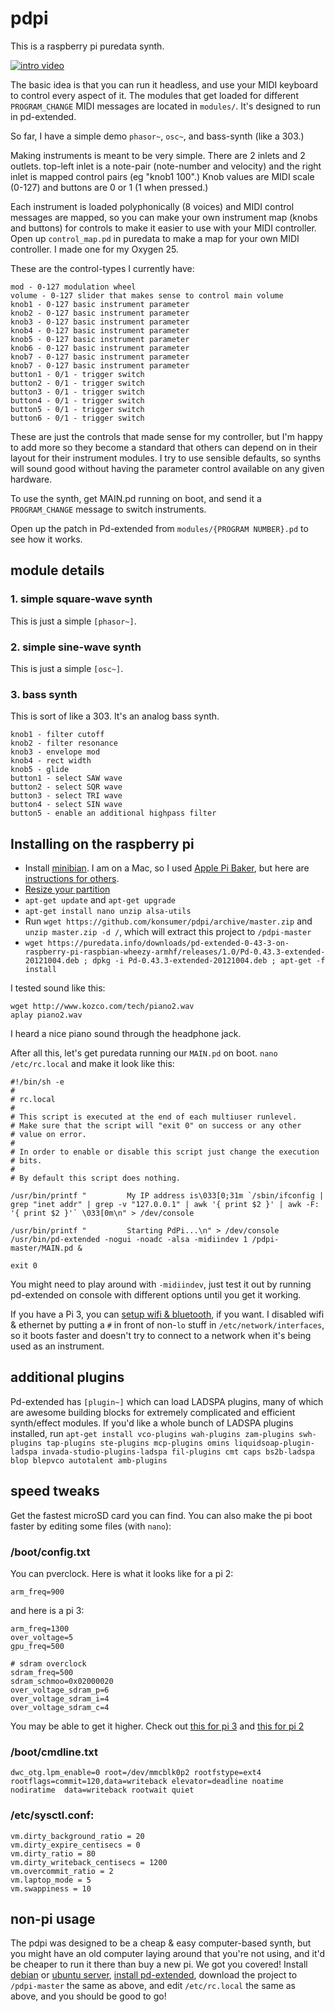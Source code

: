 # pdpi

This is a raspberry pi puredata synth.

[![intro video](https://img.youtube.com/vi/vhotjWj_JhU/0.jpg)](https://www.youtube.com/watch?v=vhotjWj_JhU)

The basic idea is that you can run it headless, and use your MIDI keyboard to control every aspect of it. The modules that get loaded for different `PROGRAM_CHANGE` MIDI messages are located in `modules/`. It's designed to run in pd-extended.

So far, I have a simple demo `phasor~`, `osc~`, and bass-synth (like a 303.)

Making instruments is meant to be very simple.  There are 2 inlets and 2 outlets. top-left inlet is a note-pair (note-number and velocity) and the right inlet is mapped control pairs (eg "knob1 100".) Knob values are MIDI scale (0-127) and buttons are 0 or 1 (1 when pressed.)

Each instrument is loaded polyphonically (8 voices) and MIDI control messages are mapped, so you can make your own instrument map (knobs and buttons) for controls to make it easier to use with your MIDI controller. Open up `control_map.pd` in puredata to make a map for your own MIDI controller. I made one for my Oxygen 25.

These are the control-types I currently have:

```
mod - 0-127 modulation wheel
volume - 0-127 slider that makes sense to control main volume
knob1 - 0-127 basic instrument parameter
knob2 - 0-127 basic instrument parameter
knob3 - 0-127 basic instrument parameter
knob4 - 0-127 basic instrument parameter
knob5 - 0-127 basic instrument parameter
knob6 - 0-127 basic instrument parameter
knob7 - 0-127 basic instrument parameter
knob7 - 0-127 basic instrument parameter
button1 - 0/1 - trigger switch
button2 - 0/1 - trigger switch
button3 - 0/1 - trigger switch
button4 - 0/1 - trigger switch
button5 - 0/1 - trigger switch
button6 - 0/1 - trigger switch
```

These are just the controls that made sense for my controller, but I'm happy to add more so they become a standard that others can depend on in their layout for their instrument modules. I try to use sensible defaults, so synths will sound good without having the parameter control available on any given hardware.

To use the synth, get MAIN.pd running on boot, and send it a `PROGRAM_CHANGE` message to switch instruments.

Open up the patch in Pd-extended from `modules/{PROGRAM NUMBER}.pd` to see how it works.

## module details

### 1. simple square-wave synth

This is just a simple `[phasor~]`.

### 2. simple sine-wave synth

This is just a simple `[osc~]`.

### 3. bass synth

This is sort of like a 303. It's an analog bass synth.

```
knob1 - filter cutoff
knob2 - filter resonance
knob3 - envelope mod
knob4 - rect width
knob5 - glide
button1 - select SAW wave
button2 - select SQR wave
button3 - select TRI wave
button4 - select SIN wave
button5 - enable an additional highpass filter
```


## Installing on the raspberry pi

* Install [minibian](https://minibianpi.wordpress.com/download/). I am on a Mac, so I used [Apple Pi Baker](http://www.tweaking4all.com/software/macosx-software/macosx-apple-pi-baker/), but here are [instructions for others](https://www.raspberrypi.org/documentation/installation/installing-images/).
* [Resize your partition](https://minibianpi.wordpress.com/how-to/resize-sd/)
* `apt-get update` and `apt-get upgrade`
* `apt-get install nano unzip alsa-utils`
* Run `wget https://github.com/konsumer/pdpi/archive/master.zip` and `unzip master.zip -d /`, which will extract this project to `/pdpi-master`
* `wget https://puredata.info/downloads/pd-extended-0-43-3-on-raspberry-pi-raspbian-wheezy-armhf/releases/1.0/Pd-0.43.3-extended-20121004.deb ; dpkg -i Pd-0.43.3-extended-20121004.deb ; apt-get -f install`

I tested sound like this:

```
wget http://www.kozco.com/tech/piano2.wav
aplay piano2.wav
```

I heard a nice piano sound through the headphone jack.

After all this, let's get puredata running our `MAIN.pd` on boot. `nano /etc/rc.local` and make it look like this:

```
#!/bin/sh -e
#
# rc.local
#
# This script is executed at the end of each multiuser runlevel.
# Make sure that the script will "exit 0" on success or any other
# value on error.
#
# In order to enable or disable this script just change the execution
# bits.
#
# By default this script does nothing.

/usr/bin/printf "         My IP address is\033[0;31m `/sbin/ifconfig | grep "inet addr" | grep -v "127.0.0.1" | awk '{ print $2 }' | awk -F: '{ print $2 }'` \033[0m\n" > /dev/console

/usr/bin/printf "         Starting PdPi...\n" > /dev/console
/usr/bin/pd-extended -nogui -noadc -alsa -midiindev 1 /pdpi-master/MAIN.pd &

exit 0
```

You might need to play around with `-midiindev`, just test it out by running pd-extended on console with different options until you get it working.

If you have a Pi 3, you can [setup wifi & bluetooth](https://minibianpi.wordpress.com/how-to/rpi3/), if you want. I disabled wifi & ethernet by putting a `#` in front of non-`lo` stuff in `/etc/network/interfaces`, so it boots faster and doesn't try to connect to a network when it's being used as an instrument.


## additional plugins

Pd-extended has `[plugin~]` which can load LADSPA plugins, many of which are awesome building blocks for extremely complicated and efficient synth/effect modules. If you'd like a whole bunch of LADSPA plugins installed, run `apt-get install vco-plugins wah-plugins zam-plugins swh-plugins tap-plugins ste-plugins mcp-plugins omins liquidsoap-plugin-ladspa invada-studio-plugins-ladspa fil-plugins cmt caps bs2b-ladspa blop blepvco autotalent amb-plugins`

## speed tweaks

Get the fastest microSD card you can find. You can also make the pi boot faster by editing some files (with `nano`):

### /boot/config.txt

You can pverclock. Here is what it looks like for a pi 2:

```
arm_freq=900
```

and here is a pi 3:
```
arm_freq=1300
over_voltage=5
gpu_freq=500

# sdram overclock
sdram_freq=500
sdram_schmoo=0x02000020
over_voltage_sdram_p=6
over_voltage_sdram_i=4
over_voltage_sdram_c=4
```

You may be able to get it higher. Check out [this for pi 3](https://www.raspberrypi.org/forums/viewtopic.php?f=66&t=138123) and [this for pi 2](https://haydenjames.io/raspberry-pi-2-overclock/)

### /boot/cmdline.txt
```
dwc_otg.lpm_enable=0 root=/dev/mmcblk0p2 rootfstype=ext4 rootflags=commit=120,data=writeback elevator=deadline noatime nodiratime  data=writeback rootwait quiet
```

### /etc/sysctl.conf:
```
vm.dirty_background_ratio = 20
vm.dirty_expire_centisecs = 0
vm.dirty_ratio = 80
vm.dirty_writeback_centisecs = 1200
vm.overcommit_ratio = 2
vm.laptop_mode = 5
vm.swappiness = 10
```

## non-pi usage

The pdpi was designed to be a cheap & easy computer-based synth, but you might have an old computer laying around that you're not using, and it'd be cheaper to run it there than buy a new pi. We got you covered! Install [debian](https://www.debian.org/distrib/) or [ubuntu server](http://www.ubuntu.com/download/server), [install pd-extended](http://puredata.info/docs/faq/debian), download the project to `/pdpi-master` the same as above, and edit `/etc/rc.local` the same as above, and you should be good to go!
